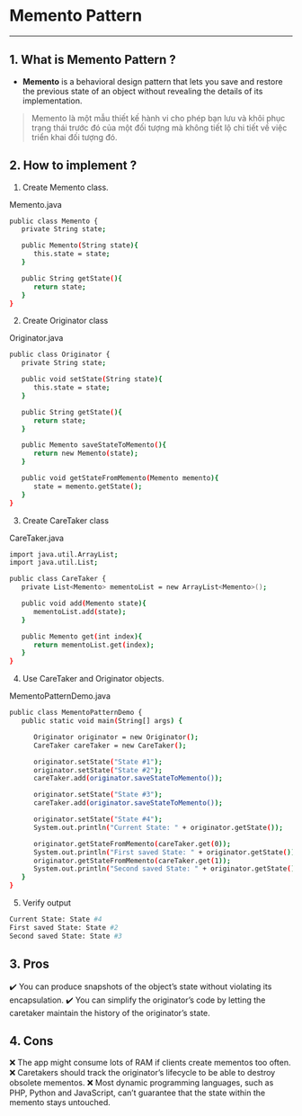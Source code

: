 # Memento Pattern

---

## 1. What is Memento Pattern ?

- **Memento** is a behavioral design pattern that lets you save and restore the previous state of an object without revealing the details of its implementation.

> Memento là một mẫu thiết kế hành vi cho phép bạn lưu và khôi phục trạng thái trước đó của một đối tượng mà không tiết lộ chi tiết về việc triển khai đối tượng đó.

## 2. How to implement ?

1. Create Memento class.

Memento.java

```sh
public class Memento {
   private String state;

   public Memento(String state){
      this.state = state;
   }

   public String getState(){
      return state;
   }
}


```

2. Create Originator class

Originator.java

```sh
public class Originator {
   private String state;

   public void setState(String state){
      this.state = state;
   }

   public String getState(){
      return state;
   }

   public Memento saveStateToMemento(){
      return new Memento(state);
   }

   public void getStateFromMemento(Memento memento){
      state = memento.getState();
   }
}
```

3. Create CareTaker class

CareTaker.java

```sh
import java.util.ArrayList;
import java.util.List;

public class CareTaker {
   private List<Memento> mementoList = new ArrayList<Memento>();

   public void add(Memento state){
      mementoList.add(state);
   }

   public Memento get(int index){
      return mementoList.get(index);
   }
}
```

4. Use CareTaker and Originator objects.

MementoPatternDemo.java

```sh
public class MementoPatternDemo {
   public static void main(String[] args) {

      Originator originator = new Originator();
      CareTaker careTaker = new CareTaker();

      originator.setState("State #1");
      originator.setState("State #2");
      careTaker.add(originator.saveStateToMemento());

      originator.setState("State #3");
      careTaker.add(originator.saveStateToMemento());

      originator.setState("State #4");
      System.out.println("Current State: " + originator.getState());

      originator.getStateFromMemento(careTaker.get(0));
      System.out.println("First saved State: " + originator.getState());
      originator.getStateFromMemento(careTaker.get(1));
      System.out.println("Second saved State: " + originator.getState());
   }
}

```

5. Verify output

```sh
Current State: State #4
First saved State: State #2
Second saved State: State #3


```

## 3. Pros

✔️ You can produce snapshots of the object’s state without violating its encapsulation.
✔️ You can simplify the originator’s code by letting the caretaker maintain the history of the originator’s state.

## 4. Cons

❌ The app might consume lots of RAM if clients create mementos too often.
❌ Caretakers should track the originator’s lifecycle to be able to destroy obsolete mementos.
❌ Most dynamic programming languages, such as PHP, Python and JavaScript, can’t guarantee that the state within the memento stays untouched.
